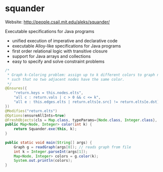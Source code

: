 squander
========

Website: http://people.csail.mit.edu/aleks/squander/

Executable specifications for Java programs

  * unified execution of imperative and declarative code
  * executable Alloy-like specifications for Java programs
  * first order relational logic with transitive closure
  * support for Java arrays and collections
  * easy to specify and solve constraint problems
  
```java
/*
 * Graph k-Coloring problem: assign up to k different colors to graph nodes
 * such that no two adjacent nodes have the same color.
 */
@Ensures({
    "return.keys = this.nodes.elts", 
    "all c : return.vals | c > 0 && c <= k",
    "all e : this.edges.elts | return.elts[e.src] != return.elts[e.dst]"
})
@Modifies("return.elts")
@Options(ensureAllInts=true)
@FreshObjects(cls = Map.class, typeParams={Node.class, Integer.class}, num = 1)
public Map<Node, Integer> color(int k) {
    return Squander.exe(this, k);
}
    
public static void main(String[] args) {
    Graph g = readGraph(args[0]); // reads graph from file
    int k = Integer.parseInt(args[1]);
    Map<Node, Integer> colors = g.color(k);
    System.out.println(colors);
}  
```  
